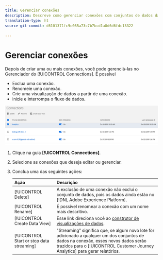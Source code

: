 ```yaml
---
title: Gerenciar conexões
description: Descreve como gerenciar conexões com conjuntos de dados da plataforma.
translation-type: ht
source-git-commit: d6101371fc9c055a73c7b7bcd1a8d6d6fdc13322

---
```



# Gerenciar conexões

Depois de criar uma ou mais conexões, você pode gerenciá-las no Gerenciador do [!UICONTROL Connections]. É possível

* Exclua uma conexão.
* Renomeie uma conexão.
* Crie uma visualização de dados a partir de uma conexão.
* inicie e interrompa o fluxo de dados.

![Gerenciador de conexões](assets/connections-manager.png)

1. Clique na guia **[!UICONTROL Connections]**.

2. Selecione as conexões que deseja editar ou gerenciar.

3. Conclua uma das seguintes ações:

   | Ação | Descrição |
   |---|---|
   | [!UICONTROL Delete] | A exclusão de uma conexão não exclui o conjunto de dados, pois os dados ainda estão no [!DNL Adobe Experience Platform]. |
   | [!UICONTROL Rename] | É possível renomear a conexão com um nome mais descritivo. |
   | [!UICONTROL Create Data View] | Esse link direciona você ao [construtor de visualizações de dados](/help/data-views/create-dataview.md). |
   | [!UICONTROL Start or stop data streaming] | &quot;Streaming&quot; significa que, se algum novo lote for adicionado a qualquer um dos conjuntos de dados na conexão, esses novos dados serão trazidos para o [!UICONTROL Customer Journey Analytics] para gerar relatórios. |


